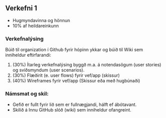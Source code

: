 ## Verkefni 1 

- Hugmyndavinna og hönnun
- 10% af heildareinkunn

### Verkefnalýsing 
Búið til organization í Github fyrir hópinn ykkar og búið til Wiki sem inniheldur eftirfarandi:

1. (30%) Ítarleg verkefnalýsing byggð m.a. á notendasögum (user stories) og sviðsmyndum (user scenarios).
1. (30%) Flæðirit (e. user flows) fyrir vef/app (skissur)
1. (40%) Wireframes fyrir vef/app (Skissur eða með hugbúnaði)

### Námsmat og skil:
* Gefið er fullt fyrir lið sem er fullnægjandi, hálft ef ábótavant.
* Skilið á Innu GitHub slóð (wiki) sem inniheldur ofangreint.
